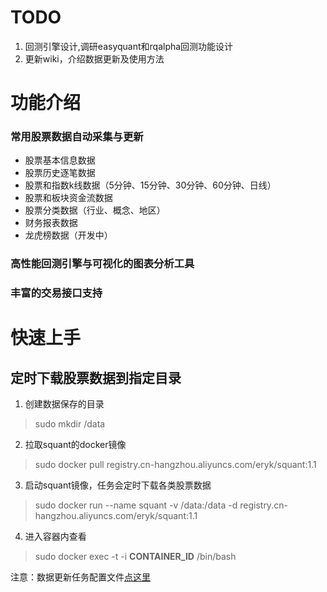 # TODO 
1. 回测引擎设计,调研easyquant和rqalpha回测功能设计
2. 更新wiki，介绍数据更新及使用方法

# 功能介绍

### 常用股票数据自动采集与更新

* 股票基本信息数据
* 股票历史逐笔数据
* 股票和指数k线数据（5分钟、15分钟、30分钟、60分钟、日线）
* 股票和板块资金流数据
* 股票分类数据（行业、概念、地区）
* 财务报表数据
* 龙虎榜数据（开发中）

### 高性能回测引擎与可视化的图表分析工具

### 丰富的交易接口支持
 
# 快速上手

## 定时下载股票数据到指定目录

1. 创建数据保存的目录
> sudo mkdir /data

2. 拉取squant的docker镜像
> sudo docker pull registry.cn-hangzhou.aliyuncs.com/eryk/squant:1.1

3. 启动squant镜像，任务会定时下载各类股票数据
> sudo docker run --name squant -v /data:/data -d registry.cn-hangzhou.aliyuncs.com/eryk/squant:1.1

4. 进入容器内查看
> sudo docker exec -t -i **CONTAINER_ID** /bin/bash

注意：数据更新任务配置文件[点这里](https://github.com/eryk/squant/blob/master/src/main/resources/application.conf)
